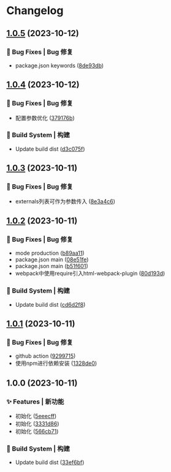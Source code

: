 # Changelog

## [1.0.5](https://github.com/UzumakiHan/hfex-auto-externals-plugin/compare/v1.0.4...v1.0.5) (2023-10-12)


### 🐛 Bug Fixes | Bug 修复

* package.json keywords ([8de93db](https://github.com/UzumakiHan/hfex-auto-externals-plugin/commit/8de93db3a9f64e9aabc7ff7966dacd25f95f5776))

## [1.0.4](https://github.com/UzumakiHan/hfex-auto-externals-plugin/compare/v1.0.3...v1.0.4) (2023-10-12)


### 🐛 Bug Fixes | Bug 修复

* 配置参数优化 ([379176b](https://github.com/UzumakiHan/hfex-auto-externals-plugin/commit/379176b160b6cc660c0a9f22173612699b8c99c4))


### 👷‍ Build System | 构建

* Update build dist ([d3c075f](https://github.com/UzumakiHan/hfex-auto-externals-plugin/commit/d3c075f38d0dbc1d5453738942744be06070f2cb))

## [1.0.3](https://github.com/UzumakiHan/hfex-auto-externals-plugin/compare/v1.0.2...v1.0.3) (2023-10-11)


### 🐛 Bug Fixes | Bug 修复

* externals列表可作为参数传入 ([8e3a4c6](https://github.com/UzumakiHan/hfex-auto-externals-plugin/commit/8e3a4c64258d03465f7b769ca46a3e0cc7a82969))

## [1.0.2](https://github.com/UzumakiHan/hfex-auto-externals-plugin/compare/v1.0.1...v1.0.2) (2023-10-11)


### 🐛 Bug Fixes | Bug 修复

* mode production ([b89aa11](https://github.com/UzumakiHan/hfex-auto-externals-plugin/commit/b89aa11dcf61104af522c4363e0274d2da20571c))
* package.json main ([08e51fe](https://github.com/UzumakiHan/hfex-auto-externals-plugin/commit/08e51febe6a3fcef4a66c1b6184ad8f66564fd9c))
* package.json main ([b51f601](https://github.com/UzumakiHan/hfex-auto-externals-plugin/commit/b51f60160ae5631d3b87076da7e58092dd8d8d21))
* webpack中使用require引入html-webpack-plugin ([80d193d](https://github.com/UzumakiHan/hfex-auto-externals-plugin/commit/80d193d25be114448fa7daf9467d764df8f4a4a7))


### 👷‍ Build System | 构建

* Update build dist ([cd6d2f8](https://github.com/UzumakiHan/hfex-auto-externals-plugin/commit/cd6d2f89335ba2d7acf364cb57f49d880b7d953a))

## [1.0.1](https://github.com/UzumakiHan/hfex-auto-externals-plugin/compare/v1.0.0...v1.0.1) (2023-10-11)


### 🐛 Bug Fixes | Bug 修复

* github action ([9299715](https://github.com/UzumakiHan/hfex-auto-externals-plugin/commit/9299715eb7946ca4484845a1561e60d96ee7df2e))
* 使用npm进行依赖安装 ([1328de0](https://github.com/UzumakiHan/hfex-auto-externals-plugin/commit/1328de0414768f6cc8a41ccf6d164ad218375f07))

## 1.0.0 (2023-10-11)


### ✨ Features | 新功能

* 初始化 ([5eeecff](https://github.com/UzumakiHan/hfex-auto-externals-plugin/commit/5eeecffa82294b0bcdf7cd83a5777ef14ea847c0))
* 初始化 ([3331d86](https://github.com/UzumakiHan/hfex-auto-externals-plugin/commit/3331d86a018e53a7249e6d83f4b1180e178c4cd2))
* 初始化 ([566cb71](https://github.com/UzumakiHan/hfex-auto-externals-plugin/commit/566cb714972197f55e1b1e2895f863bab15b87c2))


### 👷‍ Build System | 构建

* Update build dist ([33ef6bf](https://github.com/UzumakiHan/hfex-auto-externals-plugin/commit/33ef6bffc523288b8cb8974306e6abd5af1a0fbf))
